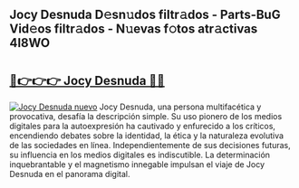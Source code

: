 ## Jocy Desnuda D𝚎sn𝚞dos filtr𝚊dos - Parts-BuG Vid𝚎os filtr𝚊dos - N𝚞evas f𝚘tos atr𝚊ctivas 4I8WO

# <h2><a href="http://mb35x8b.tromn.icu/?c=Jocy+Desnuda">🔗👉👉👉 Jocy Desnuda 🔗🔗</a></h2>

[![Jocy Desnuda nuevo](https://i.imgur.com/pEAQMta.gif)](http://mb35x8b.tromn.icu/?c=Jocy+Desnuda)
Jocy Desnuda, una persona multifacética y provocativa, desafía la descripción simple. Su uso pionero de los medios digitales para la autoexpresión ha cautivado y enfurecido a los críticos, encendiendo debates sobre la identidad, la ética y la naturaleza evolutiva de las sociedades en línea. Independientemente de sus decisiones futuras, su influencia en los medios digitales es indiscutible. La determinación inquebrantable y el magnetismo innegable impulsan el viaje de Jocy Desnuda en el panorama digital.
